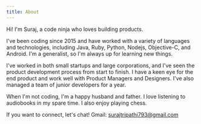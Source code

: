 ```yaml
---
title: About
---
```


Hi! I'm Suraj, a code ninja who loves building products.

I've been coding since 2015 and have worked with a variety of languages and technologies, including Java, Ruby, Python, Nodejs, Objective-C, and Android. I'm a generalist, so I'm always up for learning new things.

I've worked in both small startups and large corporations, and I've seen the product development process from start to finish. I have a keen eye for the end product and work well with Product Managers and Designers. I've also managed a team of junior developers for a year.

When I'm not coding, I'm a happy husband and father. I love listening to audiobooks in my spare time. I also enjoy playing chess.

If you want to connect, let's chat!
Gmail: surajtripathi793@gmail.com

